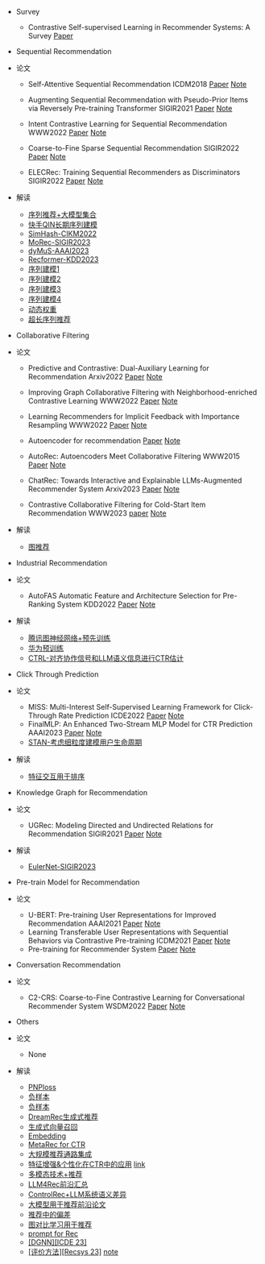 - Survey
  - Contrastive Self-supervised Learning in Recommender Systems: A Survey [Paper](https://arxiv.org/abs/2303.09902)

- Sequential Recommendation
- 论文
  - Self-Attentive Sequential Recommendation ICDM2018 [Paper](https://arxiv.org/abs/1808.09781) [Note](https://juejin.cn/post/7085261451618680869)

  - Augmenting Sequential Recommendation with Pseudo-Prior Items via Reversely Pre-training Transformer SIGIR2021 [Paper](https://arxiv.org/abs/2105.00522) [Note](https://juejin.cn/post/7089793885207494687)

  - Intent Contrastive Learning for Sequential Recommendation WWW2022 [Paper](https://arxiv.org/pdf/2202.02519.pdf) [Note](https://juejin.cn/post/7081106506011115534)

  - Coarse-to-Fine Sparse Sequential Recommendation SIGIR2022 [Paper](https://arxiv.org/pdf/2204.01839.pdf) [Note](https://juejin.cn/post/7087748055637688351)

  - ELECRec: Training Sequential Recommenders as Discriminators SIGIR2022 [Paper](https://arxiv.org/abs/2204.02011v1) [Note](https://juejin.cn/post/7091846259354370084)
- 解读
  - [序列推荐+大模型集合](https://mp.weixin.qq.com/s/HQIGNfGQypk-x7yoYaKcow)
  - [快手QIN长期序列建模](https://mp.weixin.qq.com/s/91f97netOwmH3gkKUmCADw)
  - [SimHash-CIKM2022](https://mp.weixin.qq.com/s/eG4yQoyGIZdVxhCzvV1gGA)
  - [MoRec-SIGIR2023](https://mp.weixin.qq.com/s/3sErQw_95fKyZkL_LlAqhQ)
  - [dyMuS-AAAI2023](https://mp.weixin.qq.com/s/M8KV3TqA2QYjv2A-PBZEUA)
  - [Recformer-KDD2023](https://mp.weixin.qq.com/s/lEjN75p8AUbJ8ZIfVorSzA)
  - [序列建模1](https://mp.weixin.qq.com/s/wru3g3tJGmukqLyb5t_DGw) 
  - [序列建模2](https://mp.weixin.qq.com/s/moecjDUl0CTmTAj-d7f57A) 
  - [序列建模3](https://mp.weixin.qq.com/s/o04b8gN4TYecKHopXGMuVg)
  - [序列建模4](https://mp.weixin.qq.com/s/Vf3A0Mi4jPIhL-d_JBjbfQ)
  - [动态权重](https://mp.weixin.qq.com/s/gphLbCsimD3w-IoWtdz-pg)
  - [超长序列推荐](https://mp.weixin.qq.com/s/vdxi00LWyDJpJPBOji5Xbw)


- Collaborative Filtering
- 论文
  - Predictive and Contrastive: Dual-Auxiliary Learning for Recommendation Arxiv2022 [Paper](https://arxiv.org/pdf/2203.03982.pdf) [Note](https://juejin.cn/post/7081531096248090655)

  - Improving Graph Collaborative Filtering with Neighborhood-enriched Contrastive Learning WWW2022 [Paper](https://arxiv.org/abs/2202.06200v1) [Note](https://juejin.cn/post/7084769511680770084)

  - Learning Recommenders for Implicit Feedback with Importance Resampling WWW2022 [Paper](https://zheng-kai.com/paper/www_2022_chen_b.pdf) [Note](https://juejin.cn/post/7185013958456115260)

  - Autoencoder for recommendation [Paper](https://github.com/QinHsiu/Awesome-Papers/blob/main/Recsys/AE4Rec.pdf) [Note](https://juejin.cn/post/7185362166755622970)

  - AutoRec: Autoencoders Meet Collaborative Filtering WWW2015 [Paper](http://users.cecs.anu.edu.au/~u5098633/papers/www15.pdf) [Note](https://juejin.cn/post/7185362166755622970)

  - ChatRec: Towards Interactive and Explainable LLMs-Augmented Recommender System Arxiv2023 [Paper](https://arxiv.org/pdf/2303.14524.pdf) [Note](https://juejin.cn/post/7224433107775848485)
  - Contrastive Collaborative Filtering for Cold-Start Item Recommendation WWW2023 [paper](https://arxiv.org/pdf/2302.02151.pdf) [Note](https://juejin.cn/post/7230757380819255351)

- 解读
  - [图推荐](https://mp.weixin.qq.com/s/BVNxbiHgo0T2vqNUi6RrGQ)

- Industrial Recommendation
- 论文
  - AutoFAS Automatic Feature and Architecture Selection for Pre-Ranking System KDD2022 [Paper](https://arxiv.org/abs/2205.09394) [Note](https://juejin.cn/post/7199818397222486075)
- 解读
  - [腾讯图神经网络+预先训练](https://mp.weixin.qq.com/s/IM6lixoTnnXXt_QDfOBMlQ)
  - [华为预训练](https://mp.weixin.qq.com/s/bAT6Ai4gmN1LOAlTbTaP8A)
  - [CTRL-对齐协作信号和LLM语义信息进行CTR估计](https://mp.weixin.qq.com/s/-CMZN_LEg1B9iC6RGNOx7Q)

- Click  Through Prediction
- 论文
  - MISS: Multi-Interest Self-Supervised Learning Framework for Click-Through Rate Prediction ICDE2022 [Paper](https://arxiv.org/pdf/2111.15068.pdf) [Note](https://juejin.cn/post/7086067497044017159)
  - FinalMLP: An Enhanced Two-Stream MLP Model for CTR Prediction AAAI2023 [Paper](https://arxiv.org/pdf/2304.00902.pdf) [Note](https://juejin.cn/post/7223303364003807269)
  - [STAN-考虑细粒度建模用户生命周期](https://mp.weixin.qq.com/s/-l4ufvVjJfwIkKizdBNKaA)

- 解读
  - [特征交互用于排序](https://mp.weixin.qq.com/s/veJ2hz89a072zcXFhHRLsg)

- Knowledge Graph for Recommendation
- 论文
  - UGRec: Modeling Directed and Undirected Relations for Recommendation SIGIR2021 [Paper](https://arxiv.org/abs/2105.04183) [Note](https://juejin.cn/post/7080130623863521287)
- 解读
  - [EulerNet-SIGIR2023](https://mp.weixin.qq.com/s/88ELcRAmpomJ63nOAkkShQ)

- Pre-train Model for Recommendation
- 论文
  - U-BERT: Pre-training User Representations for Improved Recommendation AAAI2021 [Paper](https://www.aaai.org/AAAI21Papers/AAAI-2116.QiuZ.pdf) [Note](https://juejin.cn/post/7080354866509381669)
  - Learning Transferable User Representations with Sequential Behaviors via Contrastive Pre-training ICDM2021 [Paper](http://staff.ustc.edu.cn/~qiliuql/files/Publications/Mingyue-Cheng-ICDM21.pdf) [Note](https://juejin.cn/post/7091561156745101348)
  - Pre-training for Recommender System [Paper](https://github.com/QinHsiu/Awesome-Papers/blob/main/Recsys/Pre_train4Rec.pdf) [Note](https://juejin.cn/post/7089983151564390414)
    
- Conversation Recommendation
- 论文
  - C2-CRS: Coarse-to-Fine Contrastive Learning for Conversational Recommender System WSDM2022 [Paper](https://arxiv.org/abs/2201.02732) [Note](https://juejin.cn/post/7183131946208198717)

- Others
- 论文
  - None
- 解读
  - [PNPloss](https://mp.weixin.qq.com/s/jFLHBxfvI0ZPWjcI6DE1Gw)
  - [负样本](https://mp.weixin.qq.com/s/1ZbafJzx8BSCFwrVp05ngg)
  - [负样本](https://mp.weixin.qq.com/s/MnjeuieYjrtRP_zPT2oM9A)
  - [DreamRec生成式推荐](https://mp.weixin.qq.com/s/pPWbpMhyLx3vtxiVb5ey2g)
  - [生成式向量召回](https://mp.weixin.qq.com/s/HS-yME00V559B9ZcBCruvw)
  - [Embedding](https://mp.weixin.qq.com/s/1okrVM8zXekCXlCrmhQ9lQ)
  - [MetaRec for CTR](https://mp.weixin.qq.com/s/6DiE5VYJGA_2NAtuSh_okw)
  - [大规模推荐通路集成](https://mp.weixin.qq.com/s/yul31p8GhpxoKPNIEbBsfA)
  - [特征增强&个性化在CTR中的应用](https://mp.weixin.qq.com/s/SBcyx8r7t51BUF2x3PbGxA) [link](https://mp.weixin.qq.com/s/9F3tkQGNhZvBDmutqVcTmg)
  - [多模态技术+推荐](https://mp.weixin.qq.com/s/BEOUFgzNJyzpwVYCwFw44Q)
  - [LLM4Rec前沿汇总](https://mp.weixin.qq.com/s/0Ag9PNSwYbx309O6EI9aMw)
  - [ControlRec+LLM系统语义差异](https://mp.weixin.qq.com/s/CRbcFZIbtBik0q9vRnaUhQ)
  - [大模型用于推荐前沿论文](https://mp.weixin.qq.com/s/y1JoXykEZr8USX6O_nXUrA)
  - [推荐中的偏差](https://mp.weixin.qq.com/s/e8Axw70TaoDeqlYgbTua8g)
  - [图对比学习用于推荐](https://mp.weixin.qq.com/s/Cb7nIOjPwZvELXeQ0WfxPw)
  - [prompt for Rec](https://dl.acm.org/doi/10.1145/3539618.3591750)
  - [[DGNN][ICDE 23]](https://mp.weixin.qq.com/s/WoDYELbxjaFE4ftRkNXbBw)
  - [[评价方法][Recsys 23]](arxiv.org/abs/2308.15980) [note](https://mp.weixin.qq.com/s/c2hAFreM9PIR-O257Wr4-w)

